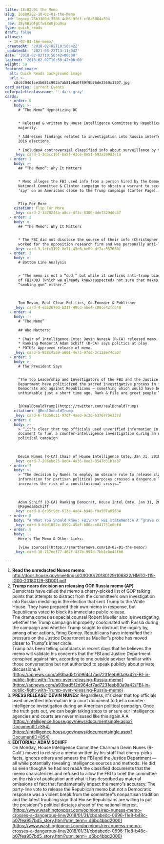```yaml
---
title: 18.02.01 the Memo
slug: 20180202-18-02-01-the-memo
_id: legacy-76b3300d-3506-4cb6-9fdf-cf8a5084a594
_rev: ZEyhBiGfgCfwE8WOjbu9sa
type: quick_reads
draft: false
aliases:
  - 18-02-01-the-memo/
_createdAt: '2018-02-02T10:50:42Z'
_updatedAt: '2021-03-22T13:11:04Z'
date: '2018-02-02T10:50:42+00:00'
lastmod: '2018-02-02T10:50:42+00:00'
weight: 50
featured_image:
  alt: Quick Reads background image
  url: >-
    c8c6304dfce3b681c902a7ab81e8a0f89f9b76de2560x1707.jpg
card_series: Current Events
colorpaletteclassname: '--dark-gray'
cards:
  - order: 0
    body: >-
      # “The Memo” Hypnotizing DC


      * Released & written by House Intelligence Committee by Republican
      majority.

      * Addresses findings related to investigation into Russia interference in
      2016 elections.

      * IncludesA controversial classified info about surveillance by the FBI.
    _key: card-1-2dacc16f-ba5f-43ce-8e51-693a290d3e1a
  - order: 1
    body: >-
      ## “The Memo”: Why It Matters


      * Memo alleges the FBI used info from a person hired by the Democrat
      National Committee & Clinton campaign to obtain a warrant to secretly
      ‘spy’ on an Americans close to the Trump campaign (Carter Page).


      Flip For More
    citation: Flip For More
    _key: card-2-3378244a-a8cc-4f3c-8306-dde732940c37
  - order: 2
    body: >-
      ## “The Memo”: Why It Matters


      * The FBI did not disclose the source of their info (Christopher Steele)
      worked for the opposition research firm and was personally anti-Trump.
    _key: card-3-1efc3192-0e7f-43e6-be89-df7ac557050f
  - order: 3
    body: >-
      # Bottom Line Analysis


      > “The memo is not a “dud,” but while it confirms anti-trump bias at top
      of FBI/DOJ (which we already knew/suspected) not sure that makes it a
      “smoking gun” either.”  
        
        
        
      Tom Bevan, Real Clear Politics, Co-Founder & Publisher
    _key: card-4-e352678d-b21f-486d-abe4-c08ce42fcd48
  - order: 4
    body: |-
      # “The Memo”

      ## Who Matters:

      * Chair of Intelligence Cmte: Devin NunesA (R-CA) released memo.
      * Ranking Member:A Adam Schiff (D-CA) says politics at play.
      * POTUS: Approved release of memo.
    _key: card-5-938c45a9-a691-4e73-97dd-3c128e74ca07
  - order: 5
    body: >-
      # The President Says


      “The top Leadership and Investigators of the FBI and the Justice
      Department have politicized the sacred investigative process in favor of
      Democrats and against Republicans – something which would have been
      unthinkable just a short time ago. Rank & File are great people!”


      [@RealDonaldTrump](https://twitter.com/realDonaldTrump)
    citation: '@RealDonaldTrump'
    _key: card-6-f8d50c11-97df-4aed-9c2d-637677be337d
  - order: 6
    body: >-
      > “…it’s clear that top officials used unverified information in a court
      document to fuel a counter-intelligence investigation during an American
      political campaign  
        
        
        
      Devin Nunes (R-CA) Chair of House Intelligence Cmte, Jan 31, 2018
    _key: card-7-206ebd25-9e84-4a36-8ee3-8547d31b1a37
  - order: 7
    body: >-
      > “The decision by Nunes to employ an obscure rule to release classified
      information for partisan political purposes crossed a dangerous line, and
      increases the risk of a constitutional crisis…”  
        
        
        
      Adam Schiff (D-CA) Ranking Democrat, House Intel Cmte, Jan 31, 2018 via
      @RepAdamSchiff
    _key: card-8-8c95c9dc-613a-4a84-b948-f9a507a05684
  - order: 8
    body: "# What You Should Know: FBI\n\n* FBI statement:A A “grave concerns” about memo’s accuracy\n* Surveillance of Americans by the FBI is approved throughA FISA courts a\x13 similar to getting a warrant in aA classifiedA setting.\n* However, if you’re “spied” on by FBI, you would not be told."
    _key: card-9-b9d1057e-8592-45af-b86a-e841751e0bfd
  - order: 9
    body: |-
      Here's The Memo & Other Links:

      [view sources](https://smarthernews.com/18-02-01-the-memo/)
    _key: card-10-717eef77-467f-437b-997d-7bb1ebe43fb0

---
```

1. **Read the unredacted Nunes memo**: http://docs.house.gov/meetings/IG/IG00/20180129/106822/HMTG-115-IG00-20180129-SD001.pdf
2. **Trump nears decision on releasing GOP Russia memo (AP)**  
Democrats have called the memo a cherry-picked list of GOP talking points that attempts to distract from the committee”s own investigation into Russian meddling in the election that sent Trump to the White House. They have prepared their own memo in response, but Republicans voted to block its immediate public release.  
The drama comes as special counsel Robert Mueller also is investigating whether the Trump campaign improperly coordinated with Russia during the campaign and whether Trump sought to obstruct the inquiry by, among other actions, firing Comey. Republicans have intensified their pressure on the Justice Department as Mueller”s probe has moved closer to Trump”s inner circle.  
Trump has been telling confidants in recent days that he believes the memo will validate his concerns that the FBI and Justice Department conspired against him, according to one outside adviser familiar with those conversations but not authorized to speak publicly about private discussions.A [https://apnews.com/a93bad5f2d964cf7ad7231eeb80a9a42/FBI-in-public-fight-with-Trump-over-releasing-Russia-memo](https://apnews.com/a93bad5f2d964cf7ad7231eeb80a9a42/FBI-in-public-fight-with-Trump-over-releasing-Russia-memo)
3. **PRESS RELEASE: DEVIN NUNES:** Regardless, it”s clear that top officials used unverified information in a court document to fuel a counter-intelligence investigation during an American political campaign. Once the truth gets out, we can begin taking steps to ensure our intelligence agencies and courts are never misused like this again.A A [https://intelligence.house.gov/news/documentsingle.aspx?DocumentID=854](https://intelligence.house.gov/news/documentsingle.aspx?DocumentID=854)
4. **EDITORIAL: ADAM SCHIFF**  
On Monday, House Intelligence Committee Chairman Devin Nunes (R-Calif.) moved to release a memo written by his staff that cherry-picks facts, ignores others and smears the FBI and the Justice Department — all while potentially revealing intelligence sources and methods. He did so even thoughA he had not readA the classified documents that the memo characterizes and refused to allow the FBI to brief the committee on the risks of publication and what it has described as material omissions of fact that fundamentally impact the memo”s accuracy. The party-line vote to release the Republican memo but not a Democratic response was a violent break from the committee”s nonpartisan tradition and the latest troubling sign that House Republicans are willing to put the president”s political dictates ahead of the national interest.[https://www.washingtonpost.com/opinions/rep-nuness-memo-crosses-a-dangerous-line/2018/01/31/cbdabedc-0696-11e8-b48c-b07fea957bd5_story.html?utm_term=.d6bc4bbd2000](https://www.washingtonpost.com/opinions/rep-nuness-memo-crosses-a-dangerous-line/2018/01/31/cbdabedc-0696-11e8-b48c-b07fea957bd5_story.html?utm_term=.d6bc4bbd2000)
